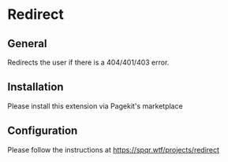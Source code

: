 # Redirect

## General
Redirects the user if there is a 404/401/403 error.

## Installation
Please install this extension via Pagekit's marketplace

## Configuration
Please follow the instructions at https://spqr.wtf/projects/redirect